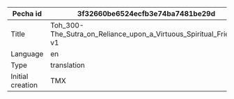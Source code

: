 |Pecha id | 3f32660be6524ecfb3e74ba7481be29d
| --- | --- 
|Title | Toh_300-The_Sutra_on_Reliance_upon_a_Virtuous_Spiritual_Friend-v1 
|Language | en
|Type | translation
|Initial creation | TMX